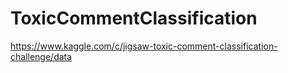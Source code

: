 # ToxicCommentClassification

https://www.kaggle.com/c/jigsaw-toxic-comment-classification-challenge/data
